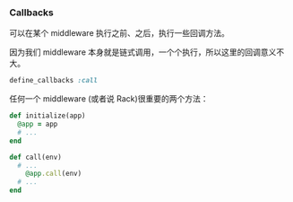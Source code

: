 ### Callbacks

可以在某个 middleware 执行之前、之后，执行一些回调方法。

因为我们 middleware 本身就是链式调用，一个个执行，所以这里的回调意义不大。

```ruby
define_callbacks :call
```

任何一个 middleware (或者说 Rack)很重要的两个方法：

```ruby
def initialize(app)
  @app = app
  # ...
end

def call(env)
  # ...
    @app.call(env)
  # ...
end
```
